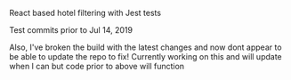 React based hotel filtering with Jest tests

Test commits prior to Jul 14, 2019

Also, I've broken the build with the latest changes and now dont appear to be able to update the repo to fix! Currently working on this and will update when I can but code prior to above will function
